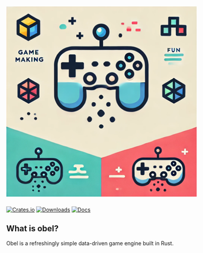 # [![obel](assets/icon.png)](https://nita-obel.takulatech.net)

[![Crates.io](https://img.shields.io/crates/v/obel.svg)](https://crates.io/crates/obel)
[![Downloads](https://img.shields.io/crates/d/obel.svg)](https://crates.io/crates/obel)
[![Docs](https://docs.rs/obel/badge.svg)](https://docs.rs/obel/latest/obel/)

## What is obel?

Obel is a refreshingly simple data-driven game engine built in Rust.
